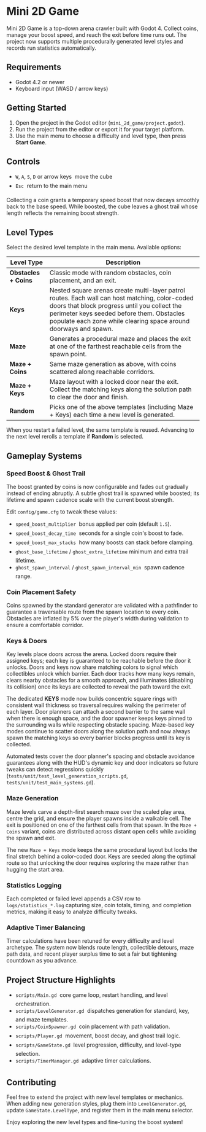 # Mini 2D Game

Mini 2D Game is a top-down arena crawler built with Godot 4. Collect coins, manage your boost speed, and reach the exit before time runs out. The project now supports multiple procedurally generated level styles and records run statistics automatically.

## Requirements

- Godot 4.2 or newer
- Keyboard input (WASD / arrow keys)

## Getting Started

1. Open the project in the Godot editor (`mini_2d_game/project.godot`).
2. Run the project from the editor or export it for your target platform.
3. Use the main menu to choose a difficulty and level type, then press **Start Game**.

## Controls

- `W`, `A`, `S`, `D` or arrow keys  move the cube
- `Esc`  return to the main menu

Collecting a coin grants a temporary speed boost that now decays smoothly back to the base speed. While boosted, the cube leaves a ghost trail whose length reflects the remaining boost strength.

## Level Types

Select the desired level template in the main menu. Available options:

| Level Type | Description |
|------------|-------------|
| **Obstacles + Coins** | Classic mode with random obstacles, coin placement, and an exit. |
| **Keys** | Nested square arenas create multi-layer patrol routes. Each wall can host matching, color-coded doors that block progress until you collect the perimeter keys seeded before them. Obstacles populate each zone while clearing space around doorways and spawn. |
| **Maze** | Generates a procedural maze and places the exit at one of the farthest reachable cells from the spawn point. |
| **Maze + Coins** | Same maze generation as above, with coins scattered along reachable corridors. |
| **Maze + Keys** | Maze layout with a locked door near the exit. Collect the matching keys along the solution path to clear the door and finish. |
| **Random** | Picks one of the above templates (including Maze + Keys) each time a new level is generated. |

When you restart a failed level, the same template is reused. Advancing to the next level rerolls a template if **Random** is selected.

## Gameplay Systems

### Speed Boost & Ghost Trail

The boost granted by coins is now configurable and fades out gradually instead of ending abruptly. A subtle ghost trail is spawned while boosted; its lifetime and spawn cadence scale with the current boost strength.

Edit `config/game.cfg` to tweak these values:

- `speed_boost_multiplier`  bonus applied per coin (default `1.5`).
- `speed_boost_decay_time`  seconds for a single coin's boost to fade.
- `speed_boost_max_stacks`  how many boosts can stack before clamping.
- `ghost_base_lifetime` / `ghost_extra_lifetime`  minimum and extra trail lifetime.
- `ghost_spawn_interval` / `ghost_spawn_interval_min`  spawn cadence range.

### Coin Placement Safety

Coins spawned by the standard generator are validated with a pathfinder to guarantee a traversable route from the spawn location to every coin. Obstacles are inflated by 5% over the player's width during validation to ensure a comfortable corridor.

### Keys & Doors

Key levels place doors across the arena. Locked doors require their assigned keys; each key is guaranteed to be reachable before the door it unlocks. Doors and keys now share matching colors to signal which collectibles unlock which barrier. Each door tracks how many keys remain, clears nearby obstacles for a smooth approach, and illuminates (disabling its collision) once its keys are collected to reveal the path toward the exit.

The dedicated **KEYS** mode now builds concentric square rings with consistent wall thickness so traversal requires walking the perimeter of each layer. Door planners can attach a second barrier to the same wall when there is enough space, and the door spawner keeps keys pinned to the surrounding walls while respecting obstacle spacing. Maze-based key modes continue to scatter doors along the solution path and now always spawn the matching keys so every barrier blocks progress until its key is collected.

Automated tests cover the door planner's spacing and obstacle avoidance guarantees along with the HUD's dynamic key and door indicators so future tweaks can detect regressions quickly (`tests/unit/test_level_generation_scripts.gd`, `tests/unit/test_main_systems.gd`).

### Maze Generation

Maze levels carve a depth-first search maze over the scaled play area, centre the grid, and ensure the player spawns inside a walkable cell. The exit is positioned on one of the farthest cells from that spawn. In the `Maze + Coins` variant, coins are distributed across distant open cells while avoiding the spawn and exit.

The new `Maze + Keys` mode keeps the same procedural layout but locks the final stretch behind a color-coded door. Keys are seeded along the optimal route so that unlocking the door requires exploring the maze rather than hugging the start area.

### Statistics Logging

Each completed or failed level appends a CSV row to `logs/statistics_*.log` capturing size, coin totals, timing, and completion metrics, making it easy to analyze difficulty tweaks.

### Adaptive Timer Balancing

Timer calculations have been retuned for every difficulty and level archetype. The system now blends route length, collectible detours, maze path data, and recent player surplus time to set a fair but tightening countdown as you advance.

## Project Structure Highlights

- `scripts/Main.gd`  core game loop, restart handling, and level orchestration.
- `scripts/LevelGenerator.gd`  dispatches generation for standard, key, and maze templates.
- `scripts/CoinSpawner.gd`  coin placement with path validation.
- `scripts/Player.gd`  movement, boost decay, and ghost trail logic.
- `scripts/GameState.gd`  level progression, difficulty, and level-type selection.
- `scripts/TimerManager.gd`  adaptive timer calculations.

## Contributing

Feel free to extend the project with new level templates or mechanics. When adding new generation styles, plug them into `LevelGenerator.gd`, update `GameState.LevelType`, and register them in the main menu selector.

Enjoy exploring the new level types and fine-tuning the boost system!
